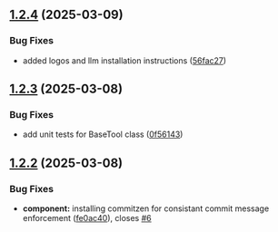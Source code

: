 ## [1.2.4](https://github.com/sanderkooger/mcp-server-ragdocs/compare/v1.2.3...v1.2.4) (2025-03-09)


### Bug Fixes

* added logos and llm installation instructions ([56fac27](https://github.com/sanderkooger/mcp-server-ragdocs/commit/56fac273e1a38437e574b0865e96cffea82891ef))

## [1.2.3](https://github.com/sanderkooger/mcp-server-ragdocs/compare/v1.2.2...v1.2.3) (2025-03-08)


### Bug Fixes

* add unit tests for BaseTool class ([0f56143](https://github.com/sanderkooger/mcp-server-ragdocs/commit/0f56143686cbee8a004495436f27cfa41b48a825))

## [1.2.2](https://github.com/sanderkooger/mcp-server-ragdocs/compare/v1.2.1...v1.2.2) (2025-03-08)


### Bug Fixes

* **component:** installing commitzen for consistant commit message enforcement ([fe0ac40](https://github.com/sanderkooger/mcp-server-ragdocs/commit/fe0ac408fc7ababe07bdd01a07814c6828ecf4b6)), closes [#6](https://github.com/sanderkooger/mcp-server-ragdocs/issues/6)
